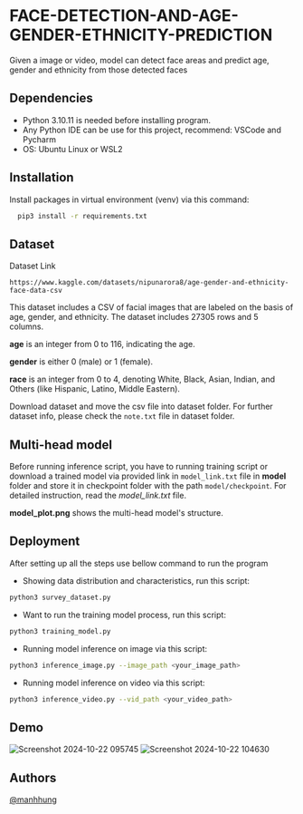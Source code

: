 # FACE-DETECTION-AND-AGE-GENDER-ETHNICITY-PREDICTION
Given a image or video, model can detect face areas and predict age, gender and ethnicity from those detected faces

## Dependencies

* Python 3.10.11 is needed before installing program.
* Any Python IDE can be use for this project, recommend: VSCode and Pycharm
* OS: Ubuntu Linux or WSL2

## Installation

Install packages in virtual environment (venv) via this command:

```bash
  pip3 install -r requirements.txt
```

## Dataset

Dataset Link
```
https://www.kaggle.com/datasets/nipunarora8/age-gender-and-ethnicity-face-data-csv
```
This dataset includes a CSV of facial images that are labeled on the basis of age, gender, and ethnicity. The dataset includes 27305 rows and 5 columns.

**age** is an integer from 0 to 116, indicating the age.

**gender** is either 0 (male) or 1 (female).

**race** is an integer from 0 to 4, denoting White, Black, Asian, Indian, and Others (like Hispanic, Latino, Middle Eastern).

Download dataset and move the csv file into dataset folder. For further dataset info, please check the ``` note.txt ``` file in dataset folder.

## Multi-head model
Before running inference script, you have to running training script or download a trained model via provided link in ```model_link.txt``` file in **model** folder and store it in checkpoint folder with the path ```model/checkpoint```. For detailed instruction, read the *model_link.txt* file.

**model_plot.png** shows the multi-head model's structure.

## Deployment

After setting up all the steps use bellow command to run the program
* Showing data distribution and characteristics, run this script:
```bash
python3 survey_dataset.py
```

* Want to run the training model process, run this script: 
```bash
python3 training_model.py
```
* Running model inference on image via this script:
```bash
python3 inference_image.py --image_path <your_image_path>
```

* Running model inference on video via this script:
```bash
python3 inference_video.py --vid_path <your_video_path>
```

## Demo
![Screenshot 2024-10-22 095745](https://github.com/user-attachments/assets/39e54a72-946a-46cf-9819-e7565277a8fa)
![Screenshot 2024-10-22 104630](https://github.com/user-attachments/assets/0ee65695-e14d-4527-a6ff-de2fdebf1105)


## Authors

[@manhhung](https://github.com/Hung369)
